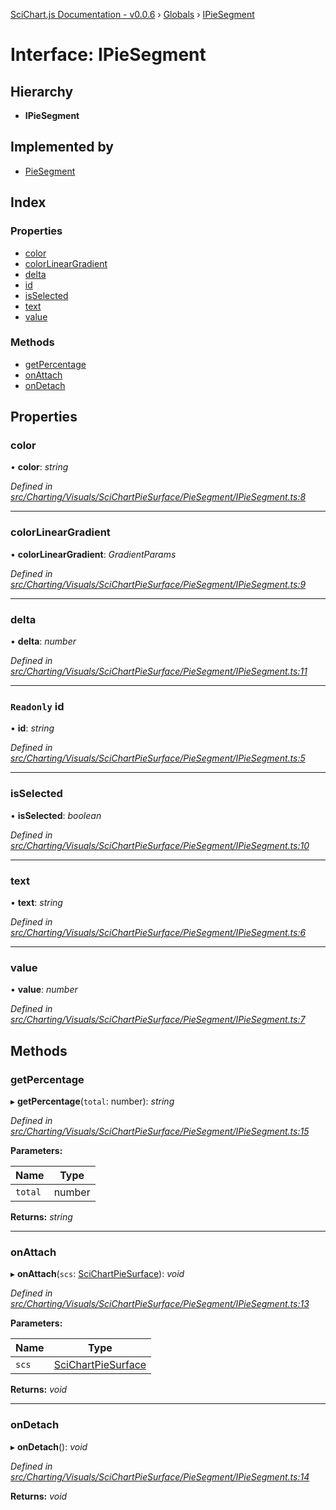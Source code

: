 [SciChart.js Documentation - v0.0.6](../README.md) › [Globals](../globals.md) › [IPieSegment](ipiesegment.md)

# Interface: IPieSegment

## Hierarchy

* **IPieSegment**

## Implemented by

* [PieSegment](../classes/piesegment.md)

## Index

### Properties

* [color](ipiesegment.md#color)
* [colorLinearGradient](ipiesegment.md#colorlineargradient)
* [delta](ipiesegment.md#delta)
* [id](ipiesegment.md#readonly-id)
* [isSelected](ipiesegment.md#isselected)
* [text](ipiesegment.md#text)
* [value](ipiesegment.md#value)

### Methods

* [getPercentage](ipiesegment.md#getpercentage)
* [onAttach](ipiesegment.md#onattach)
* [onDetach](ipiesegment.md#ondetach)

## Properties

###  color

• **color**: *string*

*Defined in [src/Charting/Visuals/SciChartPieSurface/PieSegment/IPieSegment.ts:8](https://github.com/ABTSoftware/SciChart.Dev/blob/272ab7fc7f/Web/src/SciChart/src/Charting/Visuals/SciChartPieSurface/PieSegment/IPieSegment.ts#L8)*

___

###  colorLinearGradient

• **colorLinearGradient**: *GradientParams*

*Defined in [src/Charting/Visuals/SciChartPieSurface/PieSegment/IPieSegment.ts:9](https://github.com/ABTSoftware/SciChart.Dev/blob/272ab7fc7f/Web/src/SciChart/src/Charting/Visuals/SciChartPieSurface/PieSegment/IPieSegment.ts#L9)*

___

###  delta

• **delta**: *number*

*Defined in [src/Charting/Visuals/SciChartPieSurface/PieSegment/IPieSegment.ts:11](https://github.com/ABTSoftware/SciChart.Dev/blob/272ab7fc7f/Web/src/SciChart/src/Charting/Visuals/SciChartPieSurface/PieSegment/IPieSegment.ts#L11)*

___

### `Readonly` id

• **id**: *string*

*Defined in [src/Charting/Visuals/SciChartPieSurface/PieSegment/IPieSegment.ts:5](https://github.com/ABTSoftware/SciChart.Dev/blob/272ab7fc7f/Web/src/SciChart/src/Charting/Visuals/SciChartPieSurface/PieSegment/IPieSegment.ts#L5)*

___

###  isSelected

• **isSelected**: *boolean*

*Defined in [src/Charting/Visuals/SciChartPieSurface/PieSegment/IPieSegment.ts:10](https://github.com/ABTSoftware/SciChart.Dev/blob/272ab7fc7f/Web/src/SciChart/src/Charting/Visuals/SciChartPieSurface/PieSegment/IPieSegment.ts#L10)*

___

###  text

• **text**: *string*

*Defined in [src/Charting/Visuals/SciChartPieSurface/PieSegment/IPieSegment.ts:6](https://github.com/ABTSoftware/SciChart.Dev/blob/272ab7fc7f/Web/src/SciChart/src/Charting/Visuals/SciChartPieSurface/PieSegment/IPieSegment.ts#L6)*

___

###  value

• **value**: *number*

*Defined in [src/Charting/Visuals/SciChartPieSurface/PieSegment/IPieSegment.ts:7](https://github.com/ABTSoftware/SciChart.Dev/blob/272ab7fc7f/Web/src/SciChart/src/Charting/Visuals/SciChartPieSurface/PieSegment/IPieSegment.ts#L7)*

## Methods

###  getPercentage

▸ **getPercentage**(`total`: number): *string*

*Defined in [src/Charting/Visuals/SciChartPieSurface/PieSegment/IPieSegment.ts:15](https://github.com/ABTSoftware/SciChart.Dev/blob/272ab7fc7f/Web/src/SciChart/src/Charting/Visuals/SciChartPieSurface/PieSegment/IPieSegment.ts#L15)*

**Parameters:**

Name | Type |
------ | ------ |
`total` | number |

**Returns:** *string*

___

###  onAttach

▸ **onAttach**(`scs`: [SciChartPieSurface](../classes/scichartpiesurface.md)): *void*

*Defined in [src/Charting/Visuals/SciChartPieSurface/PieSegment/IPieSegment.ts:13](https://github.com/ABTSoftware/SciChart.Dev/blob/272ab7fc7f/Web/src/SciChart/src/Charting/Visuals/SciChartPieSurface/PieSegment/IPieSegment.ts#L13)*

**Parameters:**

Name | Type |
------ | ------ |
`scs` | [SciChartPieSurface](../classes/scichartpiesurface.md) |

**Returns:** *void*

___

###  onDetach

▸ **onDetach**(): *void*

*Defined in [src/Charting/Visuals/SciChartPieSurface/PieSegment/IPieSegment.ts:14](https://github.com/ABTSoftware/SciChart.Dev/blob/272ab7fc7f/Web/src/SciChart/src/Charting/Visuals/SciChartPieSurface/PieSegment/IPieSegment.ts#L14)*

**Returns:** *void*
